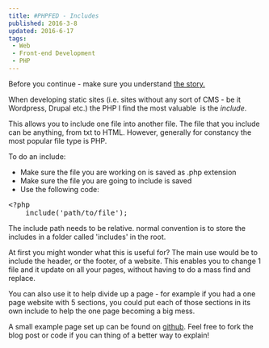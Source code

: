 ```yaml
---
title: #PHPFED - Includes
published: 2016-3-8
updated: 2016-6-17
tags:
 - Web
 - Front-end Development
 - PHP
---
```


<p>Before you continue - make sure you understand&nbsp;<a title="PHP for Front-End Devs: The Story" href="/blog/php-for-front-end-devs-the-story">the story.</a></p>

<p>When developing static sites (i.e. sites without any sort of CMS - be it Wordpress, Drupal etc.) the PHP I find the most valuable &nbsp;is the <em>include</em>.</p>





<p>This allows you to include one file into another file. The file that you include can be anything, from txt to HTML. However, generally for constancy the most popular file type is PHP.</p>





<p>To do an include:</p>





<ul>
<li>Make sure the file you are working on is saved as .php extension</li>
<li>Make sure the file you are going to include is saved</li>
<li>Use the following code:</li>
</ul>





<pre class="language-php">&lt;?php
    include('path/to/file');</pre>











<p>The include path needs to be relative. normal convention is to store the includes in a folder called 'includes' in the root.</p>





<p>At first you might wonder what this is useful for? The main use would be to include the header, or the footer, of a website. This enables you to change 1 file and it update on all your pages, without having to do a mass find and replace.</p>





<p>You can also use it to help divide up a page - for example if you had a one page website with 5 sections, you could put each of those sections in its own include to help the one page becoming a big mess.</p>





<p>A small example page set up can be found on <a href="https://github.com/mikestreety/PHPFED/tree/master/includes">github</a>. Feel free to fork the blog post or code if you can thing of a better way to explain!</p>